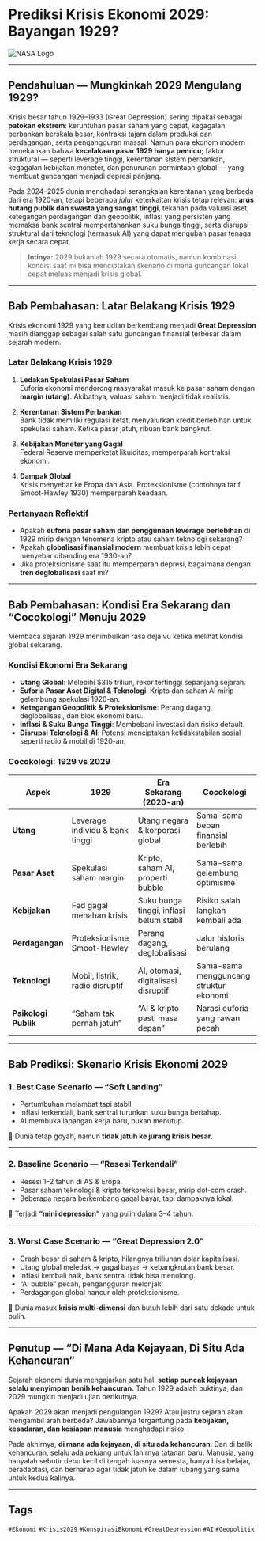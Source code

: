 # Prediksi Krisis Ekonomi 2029: Bayangan 1929?

![NASA Logo](https://upload.wikimedia.org/wikipedia/commons/e/e5/NASA_logo.svg)

---

## Pendahuluan — Mungkinkah 2029 Mengulang 1929?

Krisis besar tahun 1929–1933 (Great Depression) sering dipakai sebagai **patokan ekstrem**: keruntuhan pasar saham yang cepat, kegagalan perbankan berskala besar, kontraksi tajam dalam produksi dan perdagangan, serta pengangguran massal. Namun para ekonom modern menekankan bahwa **kecelakaan pasar 1929 hanya pemicu**; faktor struktural — seperti leverage tinggi, kerentanan sistem perbankan, kegagalan kebijakan moneter, dan penurunan permintaan global — yang membuat guncangan menjadi depresi panjang.

Pada 2024–2025 dunia menghadapi serangkaian kerentanan yang berbeda dari era 1920-an, tetapi beberapa *jalur* keterkaitan krisis tetap relevan: **arus hutang publik dan swasta yang sangat tinggi**, tekanan pada valuasi aset, ketegangan perdagangan dan geopolitik, inflasi yang persisten yang memaksa bank sentral mempertahankan suku bunga tinggi, serta disrupsi struktural dari teknologi (termasuk AI) yang dapat mengubah pasar tenaga kerja secara cepat.

> **Intinya:** 2029 bukanlah 1929 secara otomatis, namun kombinasi kondisi saat ini bisa menciptakan skenario di mana guncangan lokal cepat meluas menjadi krisis global.

---

## Bab Pembahasan: Latar Belakang Krisis 1929  

Krisis ekonomi 1929 yang kemudian berkembang menjadi **Great Depression** masih dianggap sebagai salah satu guncangan finansial terbesar dalam sejarah modern.  

### Latar Belakang Krisis 1929  

1. **Ledakan Spekulasi Pasar Saham**  
   Euforia ekonomi mendorong masyarakat masuk ke pasar saham dengan **margin (utang)**. Akibatnya, valuasi saham menjadi tidak realistis.  

2. **Kerentanan Sistem Perbankan**  
   Bank tidak memiliki regulasi ketat, menyalurkan kredit berlebihan untuk spekulasi saham. Ketika pasar jatuh, ribuan bank bangkrut.  

3. **Kebijakan Moneter yang Gagal**  
   Federal Reserve memperketat likuiditas, memperparah kontraksi ekonomi.  

4. **Dampak Global**  
   Krisis menyebar ke Eropa dan Asia. Proteksionisme (contohnya tarif Smoot-Hawley 1930) memperparah keadaan.  

### Pertanyaan Reflektif  

- Apakah **euforia pasar saham dan penggunaan leverage berlebihan** di 1929 mirip dengan fenomena kripto atau saham teknologi sekarang?  
- Apakah **globalisasi finansial modern** membuat krisis lebih cepat menyebar dibanding era 1930-an?  
- Jika proteksionisme saat itu memperparah depresi, bagaimana dengan **tren deglobalisasi** saat ini?  

---

## Bab Pembahasan: Kondisi Era Sekarang dan “Cocokologi” Menuju 2029  

Membaca sejarah 1929 menimbulkan rasa deja vu ketika melihat kondisi global sekarang.  

### Kondisi Ekonomi Era Sekarang  

- **Utang Global**: Melebihi $315 triliun, rekor tertinggi sepanjang sejarah.  
- **Euforia Pasar Aset Digital & Teknologi**: Kripto dan saham AI mirip gelembung spekulasi 1920-an.  
- **Ketegangan Geopolitik & Proteksionisme**: Perang dagang, deglobalisasi, dan blok ekonomi baru.  
- **Inflasi & Suku Bunga Tinggi**: Membebani investasi dan risiko default.  
- **Disrupsi Teknologi & AI**: Potensi menciptakan ketidakstabilan sosial seperti radio & mobil di 1920-an.  

### Cocokologi: 1929 vs 2029  

| Aspek              | 1929                          | Era Sekarang (2020-an)            | Cocokologi                           |
|--------------------|-------------------------------|------------------------------------|---------------------------------------|
| **Utang**          | Leverage individu & bank tinggi | Utang negara & korporasi global    | Sama-sama beban finansial berlebih    |
| **Pasar Aset**     | Spekulasi saham margin        | Kripto, saham AI, properti bubble | Sama-sama gelembung optimisme         |
| **Kebijakan**      | Fed gagal menahan krisis      | Suku bunga tinggi, inflasi belum stabil | Risiko salah langkah kembali ada   |
| **Perdagangan**    | Proteksionisme Smoot-Hawley   | Perang dagang, deglobalisasi       | Jalur historis berulang               |
| **Teknologi**      | Mobil, listrik, radio disruptif | AI, otomasi, digitalisasi disruptif | Sama-sama mengguncang struktur ekonomi |
| **Psikologi Publik** | “Saham tak pernah jatuh”      | “AI & kripto pasti masa depan”     | Narasi euforia yang rawan pecah       |

---

## Bab Prediksi: Skenario Krisis Ekonomi 2029  

### 1. **Best Case Scenario — “Soft Landing”**  
- Pertumbuhan melambat tapi stabil.  
- Inflasi terkendali, bank sentral turunkan suku bunga bertahap.  
- AI membuka lapangan kerja baru, bukan menutup.  

📌 Dunia tetap goyah, namun **tidak jatuh ke jurang krisis besar**.  

---

### 2. **Baseline Scenario — “Resesi Terkendali”**  
- Resesi 1–2 tahun di AS & Eropa.  
- Pasar saham teknologi & kripto terkoreksi besar, mirip dot-com crash.  
- Beberapa negara berkembang gagal bayar, tapi dampaknya lokal.  

📌 Terjadi **“mini depression”** yang pulih dalam 3–4 tahun.  

---

### 3. **Worst Case Scenario — “Great Depression 2.0”**  
- Crash besar di saham & kripto, hilangnya triliunan dolar kapitalisasi.  
- Utang global meledak → gagal bayar → kebangkrutan bank besar.  
- Inflasi kembali naik, bank sentral tidak bisa menolong.  
- “AI bubble” pecah, pengangguran melonjak.  
- Perdagangan global hancur oleh proteksionisme.  

📌 Dunia masuk **krisis multi-dimensi** dan butuh lebih dari satu dekade untuk pulih.  

---

## Penutup — “Di Mana Ada Kejayaan, Di Situ Ada Kehancuran”  

Sejarah ekonomi dunia mengajarkan satu hal: **setiap puncak kejayaan selalu menyimpan benih kehancuran.** Tahun 1929 adalah buktinya, dan 2029 mungkin menjadi ujian berikutnya.  

Apakah 2029 akan menjadi pengulangan 1929? Atau justru sejarah akan mengambil arah berbeda? Jawabannya tergantung pada **kebijakan, kesadaran, dan kesiapan manusia** menghadapi risiko.  

Pada akhirnya, **di mana ada kejayaan, di situ ada kehancuran**. Dan di balik kehancuran, selalu ada peluang untuk lahirnya tatanan baru. Manusia, yang hanyalah sebutir debu kecil di tengah luasnya semesta, hanya bisa belajar, beradaptasi, dan berharap agar tidak jatuh ke dalam lubang yang sama untuk kedua kalinya.  

---

## Tags  
`#Ekonomi` `#Krisis2029` `#KonspirasiEkonomi` `#GreatDepression` `#AI` `#Geopolitik`
